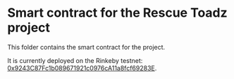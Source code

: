 # Smart contract for the Rescue Toadz project

This folder contains the smart contract for the project.

It is currently deployed on the Rinkeby testnet: [0x9243C87Fc1b089671921c0976cA11a8fcf69283E](https://rinkeby.etherscan.io/address/0x9243C87Fc1b089671921c0976cA11a8fcf69283E).
